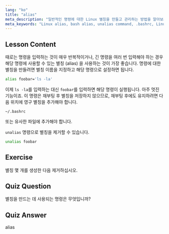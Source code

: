 ```yaml
---
lang: "ko"
title: "alias"
meta_description: "일반적인 명령에 대한 Linux 별칭을 만들고 관리하는 방법을 알아보세요. .bashrc 에서 임시 및 영구 별칭 설정을 알아보세요. 명령줄 효율성을 향상시키세요!"
meta_keywords: "Linux alias, bash alias, unalias command, .bashrc, Linux tutorial, command line, beginner Linux, Linux guide"
---
```


## Lesson Content

때로는 명령을 입력하는 것이 매우 반복적이거나, 긴 명령을 여러 번 입력해야 하는 경우 해당 명령에 사용할 수 있는 별칭 (alias) 을 사용하는 것이 가장 좋습니다. 명령에 대한 별칭을 만들려면 별칭 이름을 지정하고 해당 명령으로 설정하면 됩니다.

```bash
alias foobar='ls -la'
```

이제 `ls -la`를 입력하는 대신 `foobar`를 입력하면 해당 명령이 실행됩니다. 아주 멋진 기능이죠. 이 명령은 재부팅 후 별칭을 저장하지 않으므로, 재부팅 후에도 유지하려면 다음 위치에 영구 별칭을 추가해야 합니다.

```plaintext
~/.bashrc
```

또는 유사한 파일에 추가해야 합니다.

`unalias` 명령으로 별칭을 제거할 수 있습니다.

```bash
unalias foobar
```

## Exercise

별칭 몇 개를 생성한 다음 제거하십시오.

## Quiz Question

별칭을 만드는 데 사용되는 명령은 무엇입니까?

## Quiz Answer

alias
